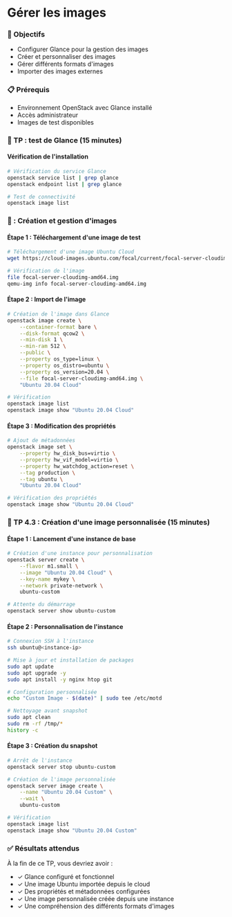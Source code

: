 # Gérer les images

### 🎯 Objectifs
- Configurer Glance pour la gestion des images
- Créer et personnaliser des images
- Gérer différents formats d'images
- Importer des images externes

### 📋 Prérequis
- Environnement OpenStack avec Glance installé
- Accès administrateur
- Images de test disponibles

### 🔧 TP  : test de Glance (15 minutes)

#### Vérification de l'installation

```bash
# Vérification du service Glance
openstack service list | grep glance
openstack endpoint list | grep glance

# Test de connectivité
openstack image list
```

### 🔧  : Création et gestion d'images 

#### Étape 1 : Téléchargement d'une image de test

```bash
# Téléchargement d'une image Ubuntu Cloud
wget https://cloud-images.ubuntu.com/focal/current/focal-server-cloudimg-amd64.img

# Vérification de l'image
file focal-server-cloudimg-amd64.img
qemu-img info focal-server-cloudimg-amd64.img
```

#### Étape 2 : Import de l'image

```bash
# Création de l'image dans Glance
openstack image create \
    --container-format bare \
    --disk-format qcow2 \
    --min-disk 1 \
    --min-ram 512 \
    --public \
    --property os_type=linux \
    --property os_distro=ubuntu \
    --property os_version=20.04 \
    --file focal-server-cloudimg-amd64.img \
    "Ubuntu 20.04 Cloud"

# Vérification
openstack image list
openstack image show "Ubuntu 20.04 Cloud"
```

#### Étape 3 : Modification des propriétés

```bash
# Ajout de métadonnées
openstack image set \
    --property hw_disk_bus=virtio \
    --property hw_vif_model=virtio \
    --property hw_watchdog_action=reset \
    --tag production \
    --tag ubuntu \
    "Ubuntu 20.04 Cloud"

# Vérification des propriétés
openstack image show "Ubuntu 20.04 Cloud"
```

### 🔧 TP 4.3 : Création d'une image personnalisée (15 minutes)

#### Étape 1 : Lancement d'une instance de base

```bash
# Création d'une instance pour personnalisation
openstack server create \
    --flavor m1.small \
    --image "Ubuntu 20.04 Cloud" \
    --key-name mykey \
    --network private-network \
    ubuntu-custom

# Attente du démarrage
openstack server show ubuntu-custom
```

#### Étape 2 : Personnalisation de l'instance

```bash
# Connexion SSH à l'instance
ssh ubuntu@<instance-ip>

# Mise à jour et installation de packages
sudo apt update
sudo apt upgrade -y
sudo apt install -y nginx htop git

# Configuration personnalisée
echo "Custom Image - $(date)" | sudo tee /etc/motd

# Nettoyage avant snapshot
sudo apt clean
sudo rm -rf /tmp/*
history -c
```

#### Étape 3 : Création du snapshot

```bash
# Arrêt de l'instance
openstack server stop ubuntu-custom

# Création de l'image personnalisée
openstack server image create \
    --name "Ubuntu 20.04 Custom" \
    --wait \
    ubuntu-custom

# Vérification
openstack image list
openstack image show "Ubuntu 20.04 Custom"
```

### ✅ Résultats attendus

À la fin de ce TP, vous devriez avoir :
- ✓ Glance configuré et fonctionnel
- ✓ Une image Ubuntu importée depuis le cloud
- ✓ Des propriétés et métadonnées configurées
- ✓ Une image personnalisée créée depuis une instance
- ✓ Une compréhension des différents formats d'images
